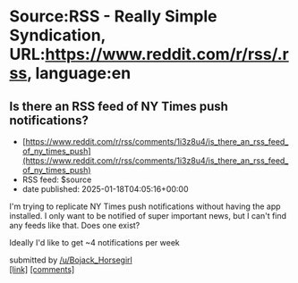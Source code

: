 # Source:RSS - Really Simple Syndication, URL:https://www.reddit.com/r/rss/.rss, language:en

## Is there an RSS feed of NY Times push notifications?
 - [https://www.reddit.com/r/rss/comments/1i3z8u4/is_there_an_rss_feed_of_ny_times_push](https://www.reddit.com/r/rss/comments/1i3z8u4/is_there_an_rss_feed_of_ny_times_push)
 - RSS feed: $source
 - date published: 2025-01-18T04:05:16+00:00

<!-- SC_OFF --><div class="md"><p>I&#39;m trying to replicate NY Times push notifications without having the app installed. I only want to be notified of super important news, but I can&#39;t find any feeds like that. Does one exist? </p> <p>Ideally I&#39;d like to get ~4 notifications per week</p> </div><!-- SC_ON --> &#32; submitted by &#32; <a href="https://www.reddit.com/user/Bojack_Horsegirl"> /u/Bojack_Horsegirl </a> <br/> <span><a href="https://www.reddit.com/r/rss/comments/1i3z8u4/is_there_an_rss_feed_of_ny_times_push/">[link]</a></span> &#32; <span><a href="https://www.reddit.com/r/rss/comments/1i3z8u4/is_there_an_rss_feed_of_ny_times_push/">[comments]</a></span>

